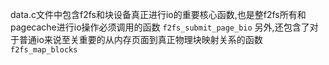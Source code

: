 data.c文件中包含f2fs和块设备真正进行io的重要核心函数,也是整f2fs所有和pagecache进行io操作必须调用的函数
`f2fs_submit_page_bio`
另外,还包含了对于普通io来说至关重要的从内存页面到真正物理块映射关系的函数`f2fs_map_blocks`